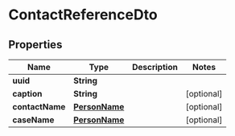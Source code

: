 # ContactReferenceDto

## Properties
Name | Type | Description | Notes
------------ | ------------- | ------------- | -------------
**uuid** | **String** |  | 
**caption** | **String** |  |  [optional]
**contactName** | [**PersonName**](PersonName.md) |  |  [optional]
**caseName** | [**PersonName**](PersonName.md) |  |  [optional]
